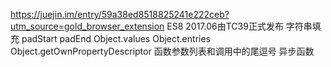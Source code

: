 https://juejin.im/entry/59a38ed8518825241e222ceb?utm_source=gold_browser_extension
ES8
2017.06由TC39正式发布
字符串填充 padStart padEnd
Object.values
Object.entries
Object.getOwnPropertyDescriptor
函数参数列表和调用中的尾逗号
异步函数
